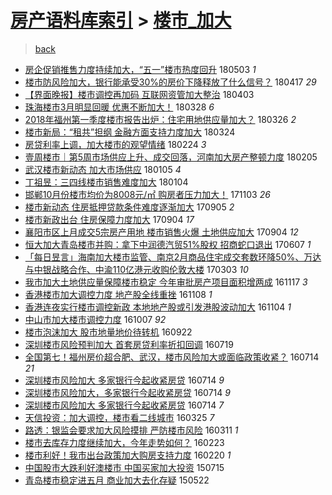 [房产语料库索引](../../README.md)  > [楼市_加大](楼市_加大.md)
====
> [back](../README.md)

- [房企促销推售力度持续加大，“五一”楼市热度回升](http://jkwz.applinzi.com/ittc/7098941187635545105.html#%E6%88%BF%E4%BC%81%E4%BF%83%E9%94%80%E6%8E%A8%E5%94%AE%E5%8A%9B%E5%BA%A6%E6%8C%81%E7%BB%AD%E5%8A%A0%E5%A4%A7%EF%BC%8C%E2%80%9C%E4%BA%94%E4%B8%80%E2%80%9D%E6%A5%BC%E5%B8%82%E7%83%AD%E5%BA%A6%E5%9B%9E%E5%8D%87) 180503 *1* 
- [楼市防风险加大，银行能承受30%的房价下降释放了什么信号？](http://jkwz.applinzi.com/ittc/7092592919863362567.html#%E6%A5%BC%E5%B8%82%E9%98%B2%E9%A3%8E%E9%99%A9%E5%8A%A0%E5%A4%A7%EF%BC%8C%E9%93%B6%E8%A1%8C%E8%83%BD%E6%89%BF%E5%8F%9730%25%E7%9A%84%E6%88%BF%E4%BB%B7%E4%B8%8B%E9%99%8D%E9%87%8A%E6%94%BE%E4%BA%86%E4%BB%80%E4%B9%88%E4%BF%A1%E5%8F%B7%EF%BC%9F) 180417 *29* 
- [【界面晚报】楼市调控再加码 互联网资管加大整治](http://jkwz.applinzi.com/ittc/7087836733712630791.html#%E3%80%90%E7%95%8C%E9%9D%A2%E6%99%9A%E6%8A%A5%E3%80%91%E6%A5%BC%E5%B8%82%E8%B0%83%E6%8E%A7%E5%86%8D%E5%8A%A0%E7%A0%81+%E4%BA%92%E8%81%94%E7%BD%91%E8%B5%84%E7%AE%A1%E5%8A%A0%E5%A4%A7%E6%95%B4%E6%B2%BB) 180403  
- [珠海楼市3月明显回暖 优惠不断加大！](http://jkwz.applinzi.com/ittc/7085450833942807569.html#%E7%8F%A0%E6%B5%B7%E6%A5%BC%E5%B8%823%E6%9C%88%E6%98%8E%E6%98%BE%E5%9B%9E%E6%9A%96+%E4%BC%98%E6%83%A0%E4%B8%8D%E6%96%AD%E5%8A%A0%E5%A4%A7%EF%BC%81) 180328 *6* 
- [2018年福州第一季度楼市报告出炉：住宅用地供应量加大？](http://jkwz.applinzi.com/ittc/7084790285974635526.html#2018%E5%B9%B4%E7%A6%8F%E5%B7%9E%E7%AC%AC%E4%B8%80%E5%AD%A3%E5%BA%A6%E6%A5%BC%E5%B8%82%E6%8A%A5%E5%91%8A%E5%87%BA%E7%82%89%EF%BC%9A%E4%BD%8F%E5%AE%85%E7%94%A8%E5%9C%B0%E4%BE%9B%E5%BA%94%E9%87%8F%E5%8A%A0%E5%A4%A7%EF%BC%9F) 180326 *2* 
- [楼市新局：“租共”担纲 金融方面支持力度加大](http://jkwz.applinzi.com/ittc/7083949569832649744.html#%E6%A5%BC%E5%B8%82%E6%96%B0%E5%B1%80%EF%BC%9A%E2%80%9C%E7%A7%9F%E5%85%B1%E2%80%9D%E6%8B%85%E7%BA%B2+%E9%87%91%E8%9E%8D%E6%96%B9%E9%9D%A2%E6%94%AF%E6%8C%81%E5%8A%9B%E5%BA%A6%E5%8A%A0%E5%A4%A7) 180324  
- [房贷利率上调，加大楼市的观望情绪](http://jkwz.applinzi.com/ittc/7073577346282292234.html#%E6%88%BF%E8%B4%B7%E5%88%A9%E7%8E%87%E4%B8%8A%E8%B0%83%EF%BC%8C%E5%8A%A0%E5%A4%A7%E6%A5%BC%E5%B8%82%E7%9A%84%E8%A7%82%E6%9C%9B%E6%83%85%E7%BB%AA) 180224 *3* 
- [壹周楼市｜第5周市场供应上升、成交回落，河南加大房产整顿力度](http://jkwz.applinzi.com/ittc/7066672547066545159.html#%E5%A3%B9%E5%91%A8%E6%A5%BC%E5%B8%82%EF%BD%9C%E7%AC%AC5%E5%91%A8%E5%B8%82%E5%9C%BA%E4%BE%9B%E5%BA%94%E4%B8%8A%E5%8D%87%E3%80%81%E6%88%90%E4%BA%A4%E5%9B%9E%E8%90%BD%EF%BC%8C%E6%B2%B3%E5%8D%97%E5%8A%A0%E5%A4%A7%E6%88%BF%E4%BA%A7%E6%95%B4%E9%A1%BF%E5%8A%9B%E5%BA%A6) 180205  
- [武汉楼市新动态 加大市场供应](http://jkwz.applinzi.com/ittc/7055064692832076816.html#%E6%AD%A6%E6%B1%89%E6%A5%BC%E5%B8%82%E6%96%B0%E5%8A%A8%E6%80%81+%E5%8A%A0%E5%A4%A7%E5%B8%82%E5%9C%BA%E4%BE%9B%E5%BA%94) 180105 *4* 
- [丁祖昱：三四线楼市销售难度加大](http://jkwz.applinzi.com/ittc/7054686113346618385.html#%E4%B8%81%E7%A5%96%E6%98%B1%EF%BC%9A%E4%B8%89%E5%9B%9B%E7%BA%BF%E6%A5%BC%E5%B8%82%E9%94%80%E5%94%AE%E9%9A%BE%E5%BA%A6%E5%8A%A0%E5%A4%A7) 180104  
- [邯郸10月份楼市均价为8008元/㎡ 购房者压力加大！](http://jkwz.applinzi.com/ittc/7031800295221363729.html#%E9%82%AF%E9%83%B810%E6%9C%88%E4%BB%BD%E6%A5%BC%E5%B8%82%E5%9D%87%E4%BB%B7%E4%B8%BA8008%E5%85%83%2F%E3%8E%A1+%E8%B4%AD%E6%88%BF%E8%80%85%E5%8E%8B%E5%8A%9B%E5%8A%A0%E5%A4%A7%EF%BC%81) 171103 *26* 
- [楼市新动态 住房抵押贷款条件难度逐渐加大](http://jkwz.applinzi.com/ittc/7009762313874441232.html#%E6%A5%BC%E5%B8%82%E6%96%B0%E5%8A%A8%E6%80%81+%E4%BD%8F%E6%88%BF%E6%8A%B5%E6%8A%BC%E8%B4%B7%E6%AC%BE%E6%9D%A1%E4%BB%B6%E9%9A%BE%E5%BA%A6%E9%80%90%E6%B8%90%E5%8A%A0%E5%A4%A7) 170905 *2* 
- [楼市新政出台 住房保障力度加大](http://jkwz.applinzi.com/ittc/7009477103068922897.html#%E6%A5%BC%E5%B8%82%E6%96%B0%E6%94%BF%E5%87%BA%E5%8F%B0+%E4%BD%8F%E6%88%BF%E4%BF%9D%E9%9A%9C%E5%8A%9B%E5%BA%A6%E5%8A%A0%E5%A4%A7) 170904 *17* 
- [襄阳市区上月成交5宗房产用地 楼市销售火爆 土地供应加大](http://jkwz.applinzi.com/ittc/7009466103003350032.html#%E8%A5%84%E9%98%B3%E5%B8%82%E5%8C%BA%E4%B8%8A%E6%9C%88%E6%88%90%E4%BA%A45%E5%AE%97%E6%88%BF%E4%BA%A7%E7%94%A8%E5%9C%B0+%E6%A5%BC%E5%B8%82%E9%94%80%E5%94%AE%E7%81%AB%E7%88%86+%E5%9C%9F%E5%9C%B0%E4%BE%9B%E5%BA%94%E5%8A%A0%E5%A4%A7) 170904 *12* 
- [恒大加大青岛楼市并购：拿下中润德汽贸51%股权 招商蛇口退出](http://jkwz.applinzi.com/ittc/6976208490295985157.html#%E6%81%92%E5%A4%A7%E5%8A%A0%E5%A4%A7%E9%9D%92%E5%B2%9B%E6%A5%BC%E5%B8%82%E5%B9%B6%E8%B4%AD%EF%BC%9A%E6%8B%BF%E4%B8%8B%E4%B8%AD%E6%B6%A6%E5%BE%B7%E6%B1%BD%E8%B4%B851%25%E8%82%A1%E6%9D%83+%E6%8B%9B%E5%95%86%E8%9B%87%E5%8F%A3%E9%80%80%E5%87%BA) 170607 *1* 
- [「每日昱言」海南加大楼市监管、南京2月商品住宅成交套数环降50%、万达与中银战略合作、中渝110亿港元收购伦敦大楼](http://jkwz.applinzi.com/ittc/6940708262025626628.html#%E3%80%8C%E6%AF%8F%E6%97%A5%E6%98%B1%E8%A8%80%E3%80%8D%E6%B5%B7%E5%8D%97%E5%8A%A0%E5%A4%A7%E6%A5%BC%E5%B8%82%E7%9B%91%E7%AE%A1%E3%80%81%E5%8D%97%E4%BA%AC2%E6%9C%88%E5%95%86%E5%93%81%E4%BD%8F%E5%AE%85%E6%88%90%E4%BA%A4%E5%A5%97%E6%95%B0%E7%8E%AF%E9%99%8D50%25%E3%80%81%E4%B8%87%E8%BE%BE%E4%B8%8E%E4%B8%AD%E9%93%B6%E6%88%98%E7%95%A5%E5%90%88%E4%BD%9C%E3%80%81%E4%B8%AD%E6%B8%9D110%E4%BA%BF%E6%B8%AF%E5%85%83%E6%94%B6%E8%B4%AD%E4%BC%A6%E6%95%A6%E5%A4%A7%E6%A5%BC) 170303 *10* 
- [我市加大土地供应量保障楼市稳定 今年审批房产项目面积增两成](http://jkwz.applinzi.com/ittc/6901348214732489733.html#%E6%88%91%E5%B8%82%E5%8A%A0%E5%A4%A7%E5%9C%9F%E5%9C%B0%E4%BE%9B%E5%BA%94%E9%87%8F%E4%BF%9D%E9%9A%9C%E6%A5%BC%E5%B8%82%E7%A8%B3%E5%AE%9A+%E4%BB%8A%E5%B9%B4%E5%AE%A1%E6%89%B9%E6%88%BF%E4%BA%A7%E9%A1%B9%E7%9B%AE%E9%9D%A2%E7%A7%AF%E5%A2%9E%E4%B8%A4%E6%88%90) 161117 *3* 
- [香港楼市加大调控力度 地产股全线重挫](http://jkwz.applinzi.com/ittc/6897954712854217732.html#%E9%A6%99%E6%B8%AF%E6%A5%BC%E5%B8%82%E5%8A%A0%E5%A4%A7%E8%B0%83%E6%8E%A7%E5%8A%9B%E5%BA%A6+%E5%9C%B0%E4%BA%A7%E8%82%A1%E5%85%A8%E7%BA%BF%E9%87%8D%E6%8C%AB) 161108 *1* 
- [香港连夜实行楼市调控新政 本地地产股或引发港股波动加大](http://jkwz.applinzi.com/ittc/6896748243802653701.html#%E9%A6%99%E6%B8%AF%E8%BF%9E%E5%A4%9C%E5%AE%9E%E8%A1%8C%E6%A5%BC%E5%B8%82%E8%B0%83%E6%8E%A7%E6%96%B0%E6%94%BF+%E6%9C%AC%E5%9C%B0%E5%9C%B0%E4%BA%A7%E8%82%A1%E6%88%96%E5%BC%95%E5%8F%91%E6%B8%AF%E8%82%A1%E6%B3%A2%E5%8A%A8%E5%8A%A0%E5%A4%A7) 161104 *1* 
- [中山市加大楼市调控力度](http://jkwz.applinzi.com/ittc/6886173390859142149.html#%E4%B8%AD%E5%B1%B1%E5%B8%82%E5%8A%A0%E5%A4%A7%E6%A5%BC%E5%B8%82%E8%B0%83%E6%8E%A7%E5%8A%9B%E5%BA%A6) 161007 *92* 
- [楼市泡沫加大 股市地量地价待转机](http://jkwz.applinzi.com/ittc/6879476009790866436.html#%E6%A5%BC%E5%B8%82%E6%B3%A1%E6%B2%AB%E5%8A%A0%E5%A4%A7+%E8%82%A1%E5%B8%82%E5%9C%B0%E9%87%8F%E5%9C%B0%E4%BB%B7%E5%BE%85%E8%BD%AC%E6%9C%BA) 160922  
- [深圳楼市风险预判加大 首套房贷利率折扣回调](http://jkwz.applinzi.com/ittc/6856473493230846981.html#%E6%B7%B1%E5%9C%B3%E6%A5%BC%E5%B8%82%E9%A3%8E%E9%99%A9%E9%A2%84%E5%88%A4%E5%8A%A0%E5%A4%A7+%E9%A6%96%E5%A5%97%E6%88%BF%E8%B4%B7%E5%88%A9%E7%8E%87%E6%8A%98%E6%89%A3%E5%9B%9E%E8%B0%83) 160719  
- [全国第七！福州房价超合肥、武汉，楼市风险加大或面临政策收紧？](http://jkwz.applinzi.com/ittc/6854796263995999237.html#%E5%85%A8%E5%9B%BD%E7%AC%AC%E4%B8%83%EF%BC%81%E7%A6%8F%E5%B7%9E%E6%88%BF%E4%BB%B7%E8%B6%85%E5%90%88%E8%82%A5%E3%80%81%E6%AD%A6%E6%B1%89%EF%BC%8C%E6%A5%BC%E5%B8%82%E9%A3%8E%E9%99%A9%E5%8A%A0%E5%A4%A7%E6%88%96%E9%9D%A2%E4%B8%B4%E6%94%BF%E7%AD%96%E6%94%B6%E7%B4%A7%EF%BC%9F) 160714 *21* 
- [深圳楼市风险加大 多家银行今起收紧房贷](http://jkwz.applinzi.com/ittc/6854700009119024133.html#%E6%B7%B1%E5%9C%B3%E6%A5%BC%E5%B8%82%E9%A3%8E%E9%99%A9%E5%8A%A0%E5%A4%A7+%E5%A4%9A%E5%AE%B6%E9%93%B6%E8%A1%8C%E4%BB%8A%E8%B5%B7%E6%94%B6%E7%B4%A7%E6%88%BF%E8%B4%B7) 160714 *9* 
- [深圳楼市风险加大，多家银行今起收紧房贷](http://jkwz.applinzi.com/ittc/6854640642873099268.html#%E6%B7%B1%E5%9C%B3%E6%A5%BC%E5%B8%82%E9%A3%8E%E9%99%A9%E5%8A%A0%E5%A4%A7%EF%BC%8C%E5%A4%9A%E5%AE%B6%E9%93%B6%E8%A1%8C%E4%BB%8A%E8%B5%B7%E6%94%B6%E7%B4%A7%E6%88%BF%E8%B4%B7) 160714 *9* 
- [深圳楼市风险加大 多家银行今起收紧房贷](http://jkwz.applinzi.com/ittc/6854634372996793349.html#%E6%B7%B1%E5%9C%B3%E6%A5%BC%E5%B8%82%E9%A3%8E%E9%99%A9%E5%8A%A0%E5%A4%A7+%E5%A4%9A%E5%AE%B6%E9%93%B6%E8%A1%8C%E4%BB%8A%E8%B5%B7%E6%94%B6%E7%B4%A7%E6%88%BF%E8%B4%B7) 160714 *7* 
- [天信投资：加大调控，楼市看二线城市](http://jkwz.applinzi.com/ittc/6813488975444444165.html#%E5%A4%A9%E4%BF%A1%E6%8A%95%E8%B5%84%EF%BC%9A%E5%8A%A0%E5%A4%A7%E8%B0%83%E6%8E%A7%EF%BC%8C%E6%A5%BC%E5%B8%82%E7%9C%8B%E4%BA%8C%E7%BA%BF%E5%9F%8E%E5%B8%82) 160325 *7* 
- [路透：银监会要求加大风险摸排 严防楼市风险](http://jkwz.applinzi.com/ittc/6808346423221289988.html#%E8%B7%AF%E9%80%8F%EF%BC%9A%E9%93%B6%E7%9B%91%E4%BC%9A%E8%A6%81%E6%B1%82%E5%8A%A0%E5%A4%A7%E9%A3%8E%E9%99%A9%E6%91%B8%E6%8E%92+%E4%B8%A5%E9%98%B2%E6%A5%BC%E5%B8%82%E9%A3%8E%E9%99%A9) 160311 *1* 
- [楼市去库存力度继续加大，今年走势如何？](http://jkwz.applinzi.com/ittc/6802114614846292997.html#%E6%A5%BC%E5%B8%82%E5%8E%BB%E5%BA%93%E5%AD%98%E5%8A%9B%E5%BA%A6%E7%BB%A7%E7%BB%AD%E5%8A%A0%E5%A4%A7%EF%BC%8C%E4%BB%8A%E5%B9%B4%E8%B5%B0%E5%8A%BF%E5%A6%82%E4%BD%95%EF%BC%9F) 160223  
- [楼市利好！我市出台政策加大购房支持力度](http://jkwz.applinzi.com/ittc/6801008097103447045.html#%E6%A5%BC%E5%B8%82%E5%88%A9%E5%A5%BD%EF%BC%81%E6%88%91%E5%B8%82%E5%87%BA%E5%8F%B0%E6%94%BF%E7%AD%96%E5%8A%A0%E5%A4%A7%E8%B4%AD%E6%88%BF%E6%94%AF%E6%8C%81%E5%8A%9B%E5%BA%A6) 160220 *1* 
- [中国股市大跌利好澳楼市 中国买家加大投资](http://jkwz.applinzi.com/ittc/547650615069013620.html#%E4%B8%AD%E5%9B%BD%E8%82%A1%E5%B8%82%E5%A4%A7%E8%B7%8C%E5%88%A9%E5%A5%BD%E6%BE%B3%E6%A5%BC%E5%B8%82+%E4%B8%AD%E5%9B%BD%E4%B9%B0%E5%AE%B6%E5%8A%A0%E5%A4%A7%E6%8A%95%E8%B5%84) 150715  
- [青岛楼市稳定进五月 商业加大去化存疑](http://jkwz.applinzi.com/ittc/547650611413888246.html#%E9%9D%92%E5%B2%9B%E6%A5%BC%E5%B8%82%E7%A8%B3%E5%AE%9A%E8%BF%9B%E4%BA%94%E6%9C%88+%E5%95%86%E4%B8%9A%E5%8A%A0%E5%A4%A7%E5%8E%BB%E5%8C%96%E5%AD%98%E7%96%91) 150522  
